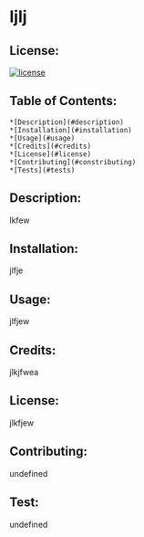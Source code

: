 # ljlj

  ## License:
  [![license](https://img.shields.io/badge/license-jlkfjew-blue)](https://shields.io)

  ## Table of Contents:
    *[Description](#description)
    *[Installation](#installation)
    *[Usage](#usage)
    *[Credits](#credits)
    *[License](#license)
    *[Contributing](#constributing)
    *[Tests](#tests)
    
  ## Description:
  lkfew

  ## Installation:
  jlfje

  ## Usage:
  jlfjew

  ## Credits:
  jlkjfwea

  ## License:
  jlkfjew

  ## Contributing: 
  undefined

  ## Test:
  undefined
